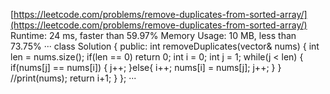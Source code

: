 [https://leetcode.com/problems/remove-duplicates-from-sorted-array/](https://leetcode.com/problems/remove-duplicates-from-sorted-array/)
Runtime: 24 ms, faster than 59.97%
Memory Usage: 10 MB, less than 73.75%
···
class Solution {
public:
    int removeDuplicates(vector<int>& nums) {
       int len = nums.size();
        if(len == 0)
            return 0;
        int i = 0;
        int j = 1;
        while(j < len)
        {
            if(nums[j] == nums[i])
            {
                j++;
            }else{
                i++;
                nums[i] = nums[j];
                j++;
            }
        }
        //print(nums);
        return  i+1; 
    }
};
···
